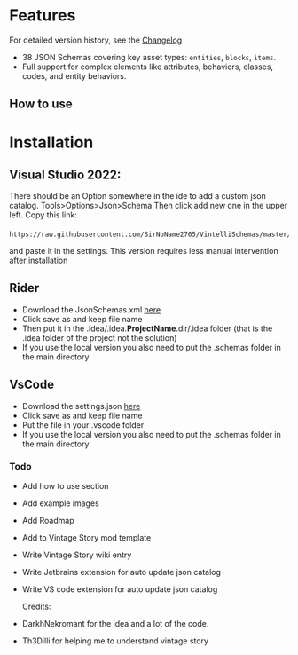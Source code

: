 # Features
For detailed version history, see the [Changelog](CHANGELOG.md)
- 38 JSON Schemas covering key asset types: `entities`, `blocks`, `items`.
- Full support for complex elements like attributes, behaviors, classes, codes, and entity behaviors.

## How to use


# Installation

## Visual Studio 2022:
There should be an Option somewhere in the ide to add a custom json catalog.
Tools>Options>Json>Schema
Then click add new one in the upper left.
Copy this link:
####
    https://raw.githubusercontent.com/SirNoName2705/VintelliSchemas/master/SchemaReleases/current/vs_schema_catalog.json
and paste it in the settings. This version requires less manual intervention after installation

## Rider
- Download the JsonSchemas.xml [here](https://raw.githubusercontent.com/SirNoName2705/VintelliSchemas/master/SchemaReleases/current/jsonSchemas.xml)
- Click save as and keep file name
- Then put it in the .idea/.idea.__ProjectName__.dir/.idea folder (that is the .idea folder of the project not the solution)
- If you use the local version you also need to put the .schemas folder in the main directory

## VsCode
- Download the settings.json [here](https://raw.githubusercontent.com/SirNoName2705/VintelliSchemas/master/SchemaReleases/current/settings.json)
- Click save as and keep file name
- Put the file in your .vscode folder
- If you use the local version you also need to put the .schemas folder in the main directory



### Todo
- Add how to use section
- Add example images
- Add Roadmap
- Add to Vintage Story mod template
- Write Vintage Story wiki entry
- Write Jetbrains extension for auto update json catalog
- Write VS code extension for auto update json catalog


  Credits:
- DarkhNekromant for the idea and a lot of the code.
- Th3Dilli for helping me to understand vintage story